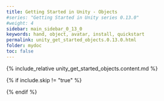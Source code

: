 ```yaml
---
title: Getting Started in Unity - Objects
#series: "Getting Started in Unity series 0.13.0"
#weight: 4
sidebar: main_sidebar_0_13_0
keywords: hand, object, avatar, install, quickstart
permalink: unity_get_started_objects.0.13.0.html
folder: mydoc
toc: false
---
```


{% include_relative unity_get_started_objects.content.md %}

{% if include.skip != "true" %}
<!--{% include custom/series_acme_next.html %}-->
{% endif %}